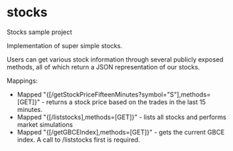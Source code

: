 # stocks
Stocks sample project

Implementation of super simple stocks. 

Users can get various stock information through several publicly exposed methods, all of which return a JSON representation
of our stocks.

Mappings:

 - Mapped "{[/getStockPriceFifteenMinutes?symbol="S"],methods=[GET]}"  - returns a stock price based on the trades in the last 15 minutes.
 - Mapped "{[/liststocks],methods=[GET]}" - lists all stocks and performs market simulations
 - Mapped "{[/getGBCEIndex],methods=[GET]}" - gets the current GBCE index. A call to /liststocks first is required.

